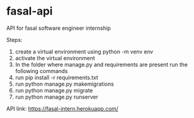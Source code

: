 # fasal-api
API for fasal software engineer internship


Steps:
1) create a virtual environment using python -m venv env
2) activate the virtual environment
3) In the folder where manage.py and requirements are present run the following commands
4) run pip install -r requirements.txt
5) run python manage.py makemigrations
6) run python manage.py migrate
7) run python manage.py runserver


API link: https://fasal-intern.herokuapp.com/
